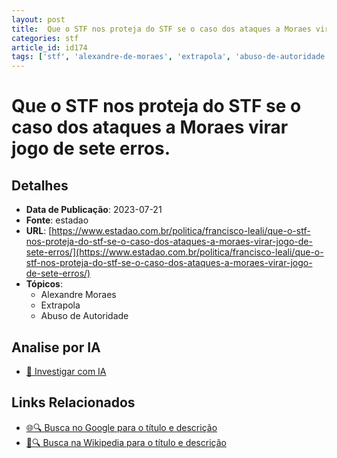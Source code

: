 ```yaml
---
layout: post
title:  Que o STF nos proteja do STF se o caso dos ataques a Moraes virar jogo de sete erros.
categories: stf
article_id: id174
tags: ['stf', 'alexandre-de-moraes', 'extrapola', 'abuso-de-autoridade']
---
```


# Que o STF nos proteja do STF se o caso dos ataques a Moraes virar jogo de sete erros.

## Detalhes
- **Data de Publicação**: 2023-07-21
- **Fonte**: estadao
- **URL**: [https://www.estadao.com.br/politica/francisco-leali/que-o-stf-nos-proteja-do-stf-se-o-caso-dos-ataques-a-moraes-virar-jogo-de-sete-erros/](https://www.estadao.com.br/politica/francisco-leali/que-o-stf-nos-proteja-do-stf-se-o-caso-dos-ataques-a-moraes-virar-jogo-de-sete-erros/)
- **Tópicos**:
  - Alexandre Moraes
  - Extrapola
  - Abuso de Autoridade

## Analise por IA
- [🤖 Investigar com IA](https://www.perplexity.ai/search?q=%22not%C3%ADcia%20artigo%20Brasil%22%20Que%20o%20STF%20nos%20proteja%20do%20STF%20se%20o%20caso%20dos%20ataques%20a%20Moraes%20virar%20jogo%20de%20sete%20erros.%20estadao%202023-07-21)

## Links Relacionados
- [🌐🔍 Busca no Google para o título e descrição](https://www.google.com/search?q=%22not%C3%ADcia%20artigo%20Brasil%22%20Que%20o%20STF%20nos%20proteja%20do%20STF%20se%20o%20caso%20dos%20ataques%20a%20Moraes%20virar%20jogo%20de%20sete%20erros.%20estadao%202023-07-21)
- [📖🔍 Busca na Wikipedia para o título e descrição](https://pt.wikipedia.org/w/index.php?search=%22not%C3%ADcia%20artigo%20Brasil%22%20Que%20o%20STF%20nos%20proteja%20do%20STF%20se%20o%20caso%20dos%20ataques%20a%20Moraes%20virar%20jogo%20de%20sete%20erros.%20estadao%202023-07-21)

